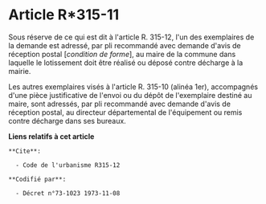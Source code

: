 # Article R*315-11

Sous réserve de ce qui est dit à l'article R. 315-12, l'un des exemplaires de la demande est adressé, par pli recommandé avec
demande d'avis de réception postal [*condition de forme*], au maire de la commune dans laquelle le lotissement doit être
réalisé ou déposé contre décharge à la mairie.

Les autres exemplaires visés à l'article R. 315-10 (alinéa 1er), accompagnés d'une pièce justificative de l'envoi ou du dépôt
de l'exemplaire destiné au maire, sont adressés, par pli recommandé avec demande d'avis de réception postal, au directeur
départemental de l'équipement ou remis contre décharge dans ses bureaux.

**Liens relatifs à cet article**

	**Cite**:

	  - Code de l'urbanisme R315-12

	**Codifié par**:

	  - Décret n°73-1023 1973-11-08
